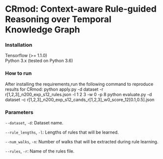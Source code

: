 # CRmod: Context-aware Rule-guided Reasoning over Temporal Knowledge Graph

<h3>Installation </h3>

Tensorflow (>= 1.1.0)  
Python 3.x (tested on Python 3.6)  

<h3> How to run </h3>
After installing the requirements,run the following command to reproduce results for CRmod:    
python apply.py -d dataset -r r[1,2,3]_n200_exp_s12_rules.json -l 1 2 3 -w 0 -p 8   
python evaluate.py -d dataset -c r[1,2,3]_n200_exp_s12_cands_r[1,2,3]_w0_score_12[0.1,0.5].json    

<h3> Parameters </h3>

`--dataset`, `-d`: Dataset name.

`--rule_lengths`, `-l`:  Lengths of rules that will be learned.

`--num_walks`, `-n`:  Number of walks that will be extracted during rule learning.

`--rules`, `-r`:  Name of the rules file.

